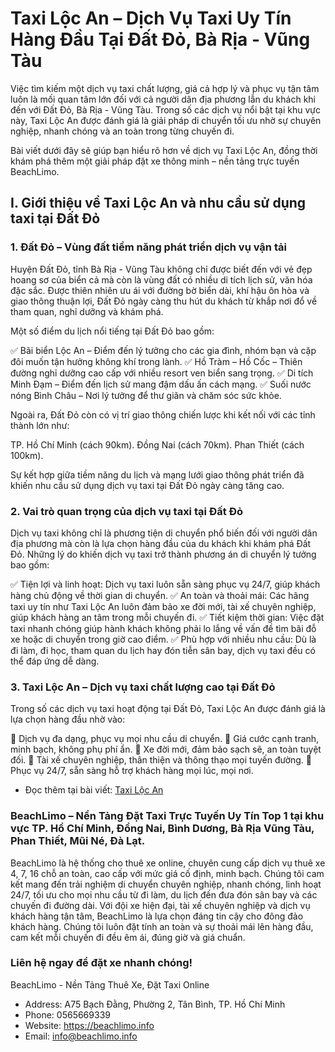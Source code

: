 # Taxi Lộc An – Dịch Vụ Taxi Uy Tín Hàng Đầu Tại Đất Đỏ, Bà Rịa - Vũng Tàu

Việc tìm kiếm một dịch vụ taxi chất lượng, giá cả hợp lý và phục vụ tận tâm luôn là mối quan tâm lớn đối với cả người dân địa phương lẫn du khách khi đến với Đất Đỏ, Bà Rịa - Vũng Tàu. Trong số các dịch vụ nổi bật tại khu vực này, Taxi Lộc An được đánh giá là giải pháp di chuyển tối ưu nhờ sự chuyên nghiệp, nhanh chóng và an toàn trong từng chuyến đi.

Bài viết dưới đây sẽ giúp bạn hiểu rõ hơn về dịch vụ Taxi Lộc An, đồng thời khám phá thêm một giải pháp đặt xe thông minh – nền tảng trực tuyến BeachLimo.

## I. Giới thiệu về Taxi Lộc An và nhu cầu sử dụng taxi tại Đất Đỏ
### 1. Đất Đỏ – Vùng đất tiềm năng phát triển dịch vụ vận tải

Huyện Đất Đỏ, tỉnh Bà Rịa - Vũng Tàu không chỉ được biết đến với vẻ đẹp hoang sơ của biển cả mà còn là vùng đất có nhiều di tích lịch sử, văn hóa đặc sắc. Được thiên nhiên ưu ái với đường bờ biển dài, khí hậu ôn hòa và giao thông thuận lợi, Đất Đỏ ngày càng thu hút du khách từ khắp nơi đổ về tham quan, nghỉ dưỡng và khám phá.

Một số điểm du lịch nổi tiếng tại Đất Đỏ bao gồm:

✅ Bãi biển Lộc An – Điểm đến lý tưởng cho các gia đình, nhóm bạn và cặp đôi muốn tận hưởng không khí trong lành.
✅ Hồ Tràm – Hồ Cốc – Thiên đường nghỉ dưỡng cao cấp với nhiều resort ven biển sang trọng.
✅ Di tích Minh Đạm – Điểm đến lịch sử mang đậm dấu ấn cách mạng.
✅ Suối nước nóng Bình Châu – Nơi lý tưởng để thư giãn và chăm sóc sức khỏe.

Ngoài ra, Đất Đỏ còn có vị trí giao thông chiến lược khi kết nối với các tỉnh thành lớn như:

TP. Hồ Chí Minh (cách 90km).
Đồng Nai (cách 70km).
Phan Thiết (cách 100km).

Sự kết hợp giữa tiềm năng du lịch và mạng lưới giao thông phát triển đã khiến nhu cầu sử dụng dịch vụ taxi tại Đất Đỏ ngày càng tăng cao.

### 2. Vai trò quan trọng của dịch vụ taxi tại Đất Đỏ

Dịch vụ taxi không chỉ là phương tiện di chuyển phổ biến đối với người dân địa phương mà còn là lựa chọn hàng đầu của du khách khi khám phá Đất Đỏ. Những lý do khiến dịch vụ taxi trở thành phương án di chuyển lý tưởng bao gồm:

✅ Tiện lợi và linh hoạt: Dịch vụ taxi luôn sẵn sàng phục vụ 24/7, giúp khách hàng chủ động về thời gian di chuyển.
✅ An toàn và thoải mái: Các hãng taxi uy tín như Taxi Lộc An luôn đảm bảo xe đời mới, tài xế chuyên nghiệp, giúp khách hàng an tâm trong mỗi chuyến đi.
✅ Tiết kiệm thời gian: Việc đặt taxi nhanh chóng giúp hành khách không phải lo lắng về vấn đề tìm bãi đỗ xe hoặc di chuyển trong giờ cao điểm.
✅ Phù hợp với nhiều nhu cầu: Dù là đi làm, đi học, tham quan du lịch hay đón tiễn sân bay, dịch vụ taxi đều có thể đáp ứng dễ dàng.

### 3. Taxi Lộc An – Dịch vụ taxi chất lượng cao tại Đất Đỏ

Trong số các dịch vụ taxi hoạt động tại Đất Đỏ, Taxi Lộc An được đánh giá là lựa chọn hàng đầu nhờ vào:

🚖 Dịch vụ đa dạng, phục vụ mọi nhu cầu di chuyển.
🚖 Giá cước cạnh tranh, minh bạch, không phụ phí ẩn.
🚖 Xe đời mới, đảm bảo sạch sẽ, an toàn tuyệt đối.
🚖 Tài xế chuyên nghiệp, thân thiện và thông thạo mọi tuyến đường.
🚖 Phục vụ 24/7, sẵn sàng hỗ trợ khách hàng mọi lúc, mọi nơi.
- Đọc thêm tại bài viết: [Taxi Lộc An](https://beachlimo.info/post/taxi-loc-an-ba-ria-vung-tau)

### BeachLimo – Nền Tảng Đặt Taxi Trực Tuyến Uy Tín Top 1 tại khu vực TP. Hồ Chí Minh, Đồng Nai, Bình Dương, Bà Rịa Vũng Tàu, Phan Thiết, Mũi Né, Đà Lạt.
BeachLimo là hệ thống cho thuê xe online, chuyên cung cấp dịch vụ thuê xe 4, 7, 16 chỗ an toàn, cao cấp với mức giá cố định, minh bạch. Chúng tôi cam kết mang đến trải nghiệm di chuyển chuyên nghiệp, nhanh chóng, linh hoạt 24/7, tối ưu cho mọi nhu cầu từ đi làm, du lịch đến đưa đón sân bay và các chuyến đi đường dài.
Với đội xe hiện đại, tài xế chuyên nghiệp và dịch vụ khách hàng tận tâm, BeachLimo là lựa chọn đáng tin cậy cho đông đảo khách hàng. Chúng tôi luôn đặt tính an toàn và sự thoải mái lên hàng đầu, cam kết mỗi chuyến đi đều êm ái, đúng giờ và giá chuẩn.

### Liên hệ ngay để đặt xe nhanh chóng!
BeachLimo - Nền Tảng Thuê Xe, Đặt Taxi Online
- Address: A75 Bạch Đằng, Phường 2, Tân Bình, TP. Hồ Chí Minh
- Phone: 0565669339
- Website: https://beachlimo.info
- Email: info@beachlimo.info
